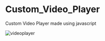 # Custom_Video_Player
Custom Video Player made using javascript

![videoplayer](https://user-images.githubusercontent.com/66320171/123747420-8fa9d000-d8d0-11eb-9ae8-45cc77b09a97.gif)

